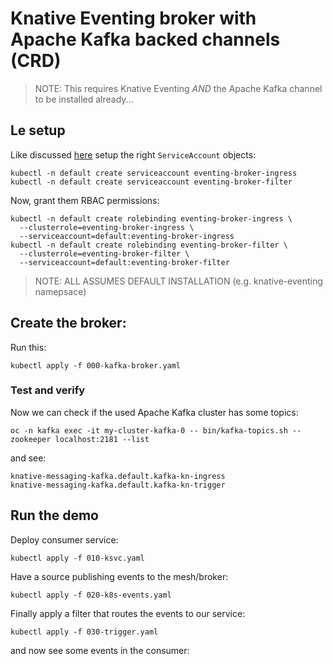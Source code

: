 # Knative Eventing broker with Apache Kafka backed channels (CRD)

> NOTE: This requires Knative Eventing _AND_ the Apache Kafka channel to be installed already...

## Le setup

Like discussed [here]() setup the right `ServiceAccount` objects:

```
kubectl -n default create serviceaccount eventing-broker-ingress
kubectl -n default create serviceaccount eventing-broker-filter
```

Now, grant them RBAC permissions:

```
kubectl -n default create rolebinding eventing-broker-ingress \
  --clusterrole=eventing-broker-ingress \
  --serviceaccount=default:eventing-broker-ingress
kubectl -n default create rolebinding eventing-broker-filter \
  --clusterrole=eventing-broker-filter \
  --serviceaccount=default:eventing-broker-filter
```

> NOTE: ALL ASSUMES DEFAULT INSTALLATION (e.g. knative-eventing namepsace)

## Create the broker:

Run this:

```
kubectl apply -f 000-kafka-broker.yaml
```

### Test and verify 

Now we can check if the used Apache Kafka cluster has some topics:

```
oc -n kafka exec -it my-cluster-kafka-0 -- bin/kafka-topics.sh --zookeeper localhost:2181 --list
```


and see:

```
knative-messaging-kafka.default.kafka-kn-ingress
knative-messaging-kafka.default.kafka-kn-trigger
```

## Run the demo

Deploy consumer service:

```
kubectl apply -f 010-ksvc.yaml
```

Have a source publishing events to the mesh/broker:

```
kubectl apply -f 020-k8s-events.yaml
```

Finally apply a filter that routes the events to our service:

```
kubectl apply -f 030-trigger.yaml
```

and now see some events in the consumer:

```



```